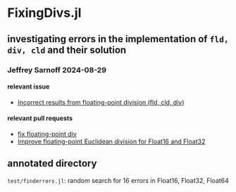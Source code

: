 # FixingDivs.jl
## investigating errors in the implementation of `fld, div, cld` and their solution
### Jeffrey Sarnoff 2024-08-29

#### relevant issue
- [Incorrect results from floating-point division (fld, cld, div)](https://github.com/JuliaLang/julia/issues/49450)
#### relevant pull requests
- [fix floating-point div](https://github.com/JuliaLang/julia/pull/49561)
- [Improve floating-point Euclidean division for Float16 and Float32](https://github.com/JuliaLang/julia/pull/49637)

## annotated directory
`test/finderrors.jl`: random search for 16 errors in Float16, Float32, Float64
